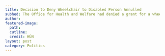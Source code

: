 ```yaml
---
title: Decision to Deny Wheelchair to Disabled Person Annulled
subhed: The Office for Health and Welfare had denied a grant for a wheelchair to a disabled person, but the decision has now been annulled by the Welfare Appeals Committee.
author: 
featured-image: 
  path: 
  cutline: 
  credit: HÚN
layout: post
category: Politics
---
```



